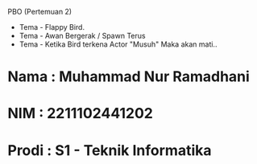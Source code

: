  PBO (Pertemuan 2)
 - Tema - Flappy Bird.
 - Tema - Awan Bergerak / Spawn Terus
 - Tema - Ketika Bird terkena Actor "Musuh" Maka akan mati..

# Nama  : Muhammad Nur Ramadhani
# NIM   : 2211102441202
# Prodi : S1 - Teknik Informatika
